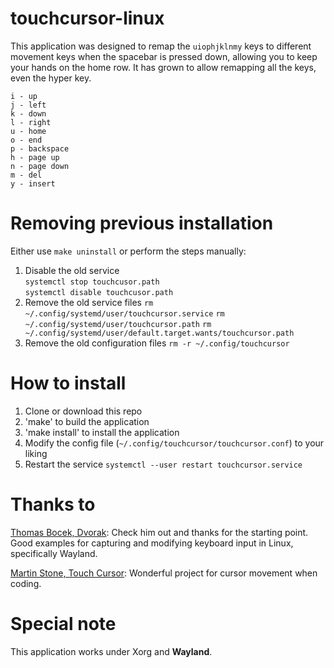 # touchcursor-linux
This application was designed to remap the `uiophjklnmy` keys to different movement keys when the spacebar is pressed down, allowing you to keep your hands on the home row. It has grown to allow remapping all the keys, even the hyper key.

```
i - up
j - left
k - down
l - right
u - home
o - end
p - backspace
h - page up
n - page down
m - del
y - insert
```

# Removing previous installation
Either use `make uninstall` or perform the steps manually:
1. Disable the old service  
`systemctl stop touchcusor.path`  
`systemctl disable touchcusor.path`
2. Remove the old service files
`rm ~/.config/systemd/user/touchcursor.service`
`rm ~/.config/systemd/user/touchcursor.path`
`rm ~/.config/systemd/user/default.target.wants/touchcursor.path`
3. Remove the old configuration files
`rm -r ~/.config/touchcursor`

# How to install
1. Clone or download this repo
2. 'make' to build the application
3. 'make install' to install the application
4. Modify the config file (`~/.config/touchcursor/touchcursor.conf`) to your liking
5. Restart the service `systemctl --user restart touchcursor.service`

# Thanks to
[Thomas Bocek, Dvorak](https://github.com/tbocek/dvorak): Check him out and thanks for the starting point. Good examples for capturing and modifying keyboard input in Linux, specifically Wayland.  
  
[Martin Stone, Touch Cursor](https://github.com/martin-stone/touchcursor): Wonderful project for cursor movement when coding.

# Special note
This application works under Xorg and **Wayland**.
